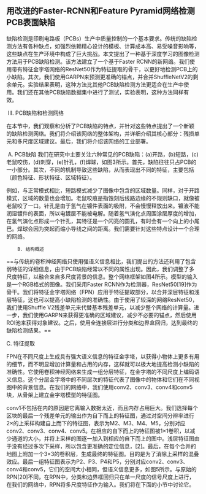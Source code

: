 ## 用改进的Faster-RCNN和Feature Pyramid网络检测PCB表面缺陷

​		缺陷检测是印刷电路板（PCBs）生产中质量控制的一个基本要求。传统的缺陷检测方法有各种缺点，如强烈依赖精心设计的模板、计算成本高、易受噪音影响等，这些缺点在生产环境中构成了巨大挑战。本文提出了一种基于深度学习的图像检测方法用于PCB缺陷检测。该方法建立了一个基于Faster RCNN的新网络。我们使用带有特征金字塔网络的ResNet50作为特征提取的骨干，以更好地检测PCB上的小缺陷。其次，我们使用GARPN来预测更准确的锚点，并合并ShuffleNetV2的剩余单元。实验结果表明，这种方法比其他PCB缺陷检测方法更适合在生产中使用。我们还在其他PCB缺陷数据集中进行了测试，实验表明，这种方法同样有效。

​		III. PCB缺陷和检测网络

在本节中，我们观察和分析了PCB缺陷的特点，并针对这些特点提出了一个新颖的缺陷检测网络。我们将介绍该网络的整体架构，并详细介绍其核心部分：残损单元和多尺度区域建议。最后，我们将介绍该网络的工业部署。

​		A. PCB缺陷 我们在研究中主要关注六种常见的PCB缺陷：(a)开路，(b)短路，(c)老鼠咬伤，(d)刺穿，(e)针孔，(f)焊球，如图3所示。首先，缺陷往往只占PCB的一小部分。其次，不同的机制导致这些缺陷，从而表现出不同的特征，主要包括（颜色特征、形状特征、区域特征）。

​		例如，与正常模式相比，短路模式减少了图像中包含的区域数量。同样，对于开路模式，区域的数量也会增加。老鼠咬痕是指蚀刻后线路边缘的不规则缺口，就像被老鼠咬了一口。针孔是由于氢气在镀件表面的吸附，不会慢慢释放出来。镀液不能润湿镀件的表面，所以电镀层不能被电解。随着氢气演化点周围涂层厚度的增加，在氢气演化点形成一个针孔，其特征是一个闪亮的圆孔，有时会有一个向上的小尾巴。焊球会因为突起而缩小导线之间的距离。我们需要针对这些特点设计一个合理的网络。

		B. 结构概述 

​        ==与传统的卷积神经网络只使用强语义信息相比，我们提出的方法还利用了包含弱特征的详细信息，由于PCB缺陷经常以不同的属性出现。因此，我们调整了多尺度特征，以融合来自多尺度背景的信息。整个网络框架如图4所示。模型的输入是一个RGB格式的图像。我们采用Faster RCNN作为检测器，ResNet50[19]作为骨干。我们将特征金字塔网络（FPN）应用于特征提取部分，以合并深层特征和浅层特征，这也可以提高小缺陷检测的准确性。由于使用了较深的网络ResNet50，我们使用Shuffle V2残差单元来代替基本残差单元，以减少整个网络的计算量。进一步，我们使用GARPN来获得更准确的区域建议，减少不必要的锚点，然后使用ROI池来获得对象建议。之后，使用全连接层进行分类和边界盒回归，达到最终的缺陷检测结果。==



C. 特征提取 

FPN在不同尺度上生成具有强大语义信息的特征金字塔，以获得小物体上更多有用的细节，而不明显增加计算量和占用的内存，这样就可以极大地提高检测小缺陷的准确性。它使用卷积神经网络来生成一组分层特征，在金字塔的不同尺度上编码语义信息。这个分层金字塔中的不同层次的特征代表了图像中的物体和它们在不同视图中的背景信息。在我们的网络中，我们使用conv2、conv3、conv4和conv5块，从骨架上建立金字塔模型的特征图。

conv1不包括在内的原因是它离输入数据太近，而且内存占用巨大。我们选择每个区块的最后一个残差单元的输出作为自下而上的特征图，通过对空间分辨率进行2×的上采样构建自上而下的特征图，表示为M2、M3、M4、M5，分别对应conv2、conv3、conv4、conv5。在相应的自下而上的特征图被1×1卷积，以减少通道的大小，并将上采样的图逐一加入到相应的自下而上的图中。浅层特征图由于没有经过多次下采样，所以包含更准确的定位信息，[2]。最后，在每个合并的地图上附加一个3×3的卷积层，生成最终的特征图。目的是为了消除上采样的混叠效应。最后一组特征图表示为P2、P3、P4和P5，分别对应conv2、conv3、conv4和conv5，它们的空间大小相同，但语义信息更多，如图5所示。与原始的RPN[20]不同，在RPN中，分类和边界框回归只在单一尺度的信号尺度上进行，在我们的网络中，RPN将多尺度特征作为输入。我们将在下面的小节中讨论它。